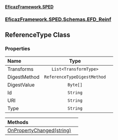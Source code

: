 #### [EficazFramework.SPED](EficazFrameworkSPED.md 'EficazFramework SPED')
### [EficazFramework.SPED.Schemas.EFD_Reinf](EficazFramework.SPED.Schemas.EFD_Reinf.md 'EficazFramework.SPED.Schemas.EFD_Reinf')

## ReferenceType Class
### Properties

| Name | Type | |
| :--- | :---: | :--- |
| Transforms | `List<TransformType>` |  |
| DigestMethod | `ReferenceTypeDigestMethod` |  |
| DigestValue | `Byte[]` |  |
| Id | `String` |  |
| URI | `String` |  |
| Type | `String` |  |

| Methods | |
| :--- | :--- |
| [OnPropertyChanged(string)](EficazFramework.SPED.Schemas.EFD_Reinf/ReferenceType/OnPropertyChanged(string).md 'EficazFramework.SPED.Schemas.EFD_Reinf.ReferenceType.OnPropertyChanged(string)') | |
